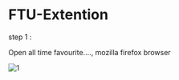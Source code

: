 # FTU-Extention

step 1 :

Open all time favourite...., mozilla firefox browser 


![1](./images/1.jpg)
